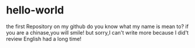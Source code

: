 # hello-world
the first Repository on my github
do you know what my name is mean to?
if you are a chinase,you will smile!
but sorry,I can't write more because I did't review English had a long time! 
